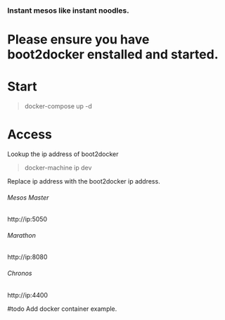 ### Instant mesos like instant noodles.


# Please ensure you have boot2docker enstalled and started.


# Start 

> docker-compose up -d


# Access 

Lookup the ip address of boot2docker

> docker-machine ip dev 

Replace ip address with the boot2docker ip address.

###### Mesos Master	

http://ip:5050

###### Marathon	

http://ip:8080

###### Chronos	

http://ip:4400


#todo 
Add docker container example.

